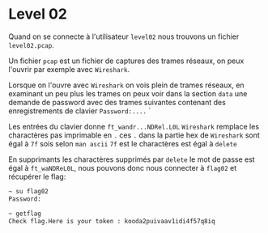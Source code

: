 # Level 02

Quand on se connecte à l'utilisateur `level02` nous trouvons un fichier `level02.pcap`.

Un fichier `pcap` est un fichier de captures des trames réseaux, on peux l'ouvrir par exemple avec `Wireshark`.

Lorsque on l'ouvre avec `Wireshark` on vois plein de trames réseaux, en examinant un peu plus les trames on peux voir dans la section `data` une demande de password avec des trames suivantes contenant des enregistrements de clavier `Password:....` `

Les entrées du clavier donne `ft_wandr...NDRel.L0L` `Wireshark` remplace les charactères pas imprimable en `.` ces `.` dans la partie hex de `Wireshark` sont égal à `7f` sois selon `man ascii` `7f` est le charactères est égal à `delete`

En supprimants les charactères supprimés par `delete` le mot de passe est égal à `ft_waNDReL0L`, nous pouvons donc nous connecter à `flag02` et récupérer le flag:

```sh
~ su flag02
Password: 

~ getflag
Check flag.Here is your token : kooda2puivaav1idi4f57q8iq
```